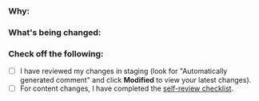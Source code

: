 ### Why:

### What's being changed:

### Check off the following:

- [ ] I have reviewed my changes in staging (look for "Automatically generated comment" and click **Modified** to view your latest changes).
- [ ] For content changes, I have completed the [self-review checklist](https://github.com/codinasion/codinasion/blob/master/contributing/self-review.md).
